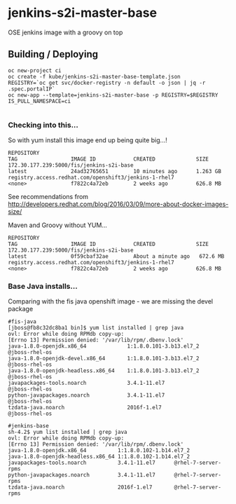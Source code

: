 # jenkins-s2i-master-base
OSE jenkins image with a groovy on top

## Building / Deploying

```
oc new-project ci
oc create -f kube/jenkins-s2i-master-base-template.json
REGISTRY=`oc get svc/docker-registry -n default -o json | jq -r .spec.portalIP`
oc new-app --template=jenkins-s2i-master-base -p REGISTRY=$REGISTRY IS_PULL_NAMESPACE=ci


```


### Checking into this...

So with yum install this image end up being quite big...!

```
REPOSITORY                                                                   TAG                 IMAGE ID            CREATED             SIZE
172.30.177.239:5000/fis/jenkins-s2i-base                                     latest              24ad32765651        10 minutes ago      1.263 GB
registry.access.redhat.com/openshift3/jenkins-1-rhel7                        <none>              f7822c4a72eb        2 weeks ago         626.8 MB
```

See recommendations from http://developers.redhat.com/blog/2016/03/09/more-about-docker-images-size/

Maven and Groovy without YUM...
```
REPOSITORY                                                                   TAG                 IMAGE ID            CREATED             SIZE
172.30.177.239:5000/fis/jenkins-s2i-base                                     latest              0f59cbaf32ae        About a minute ago   672.6 MB
registry.access.redhat.com/openshift3/jenkins-1-rhel7                        <none>              f7822c4a72eb        2 weeks ago         626.8 MB
```

### Base Java installs...

Comparing with the fis java openshift image - we are missing the devel package

```
#fis-java
[jboss@fb8c32dc8ba1 bin]$ yum list installed | grep java
ovl: Error while doing RPMdb copy-up:
[Errno 13] Permission denied: '/var/lib/rpm/.dbenv.lock'
java-1.8.0-openjdk.x86_64             1:1.8.0.101-3.b13.el7_2     @jboss-rhel-os
java-1.8.0-openjdk-devel.x86_64       1:1.8.0.101-3.b13.el7_2     @jboss-rhel-os
java-1.8.0-openjdk-headless.x86_64    1:1.8.0.101-3.b13.el7_2     @jboss-rhel-os
javapackages-tools.noarch             3.4.1-11.el7                @jboss-rhel-os
python-javapackages.noarch            3.4.1-11.el7                @jboss-rhel-os
tzdata-java.noarch                    2016f-1.el7                 @jboss-rhel-os

#jenkins-base
sh-4.2$ yum list installed | grep java
ovl: Error while doing RPMdb copy-up:
[Errno 13] Permission denied: '/var/lib/rpm/.dbenv.lock'
java-1.8.0-openjdk.x86_64          1:1.8.0.102-1.b14.el7_2
java-1.8.0-openjdk-headless.x86_64 1:1.8.0.102-1.b14.el7_2
javapackages-tools.noarch          3.4.1-11.el7      @rhel-7-server-rpms
python-javapackages.noarch         3.4.1-11.el7      @rhel-7-server-rpms
tzdata-java.noarch                 2016f-1.el7       @rhel-7-server-rpms

```